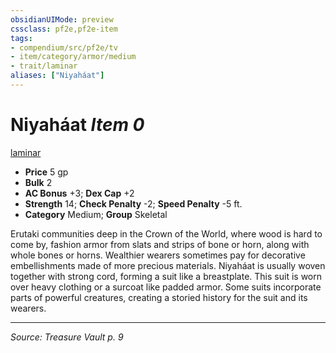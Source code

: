 ```yaml
---
obsidianUIMode: preview
cssclass: pf2e,pf2e-item
tags:
- compendium/src/pf2e/tv
- item/category/armor/medium
- trait/laminar
aliases: ["Niyaháat"]
---
```

# Niyaháat *Item 0*  
[laminar](rules/traits/laminar-tv.md "Laminar Armor Trait")  

- **Price** 5 gp
- **Bulk** 2
- **AC Bonus** +3; **Dex Cap** +2
- **Strength** 14; **Check Penalty** -2; **Speed Penalty** -5 ft.
- **Category** Medium; **Group** Skeletal 

Erutaki communities deep in the Crown of the World, where wood is hard to come by, fashion armor from slats and strips of bone or horn, along with whole bones or horns. Wealthier wearers sometimes pay for decorative embellishments made of more precious materials. Niyaháat is usually woven together with strong cord, forming a suit like a breastplate. This suit is worn over heavy clothing or a surcoat like padded armor. Some suits incorporate parts of powerful creatures, creating a storied history for the suit and its wearers.


---
*Source: Treasure Vault p. 9*